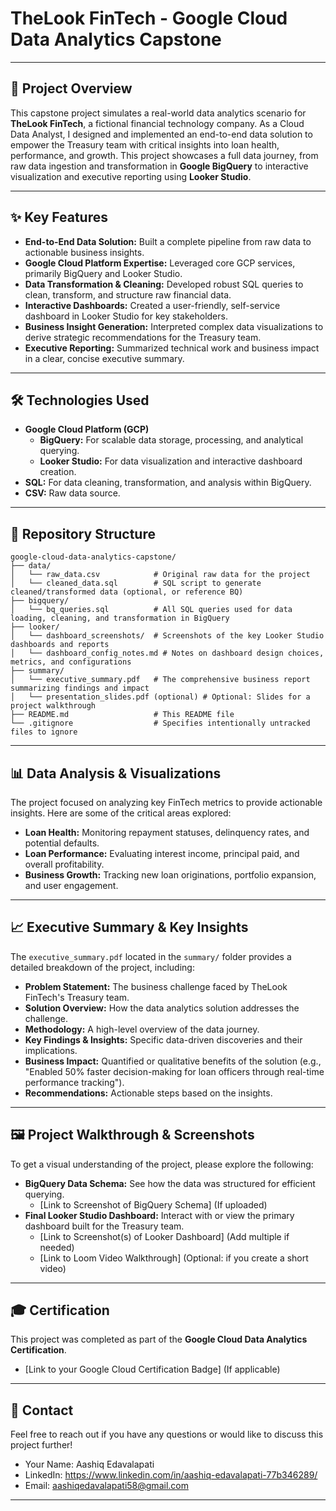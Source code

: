 # TheLook FinTech - Google Cloud Data Analytics Capstone

---

## 🚀 Project Overview

This capstone project simulates a real-world data analytics scenario for **TheLook FinTech**, a fictional financial technology company. As a Cloud Data Analyst, I designed and implemented an end-to-end data solution to empower the Treasury team with critical insights into loan health, performance, and growth. This project showcases a full data journey, from raw data ingestion and transformation in **Google BigQuery** to interactive visualization and executive reporting using **Looker Studio**.

---

## ✨ Key Features

* **End-to-End Data Solution:** Built a complete pipeline from raw data to actionable business insights.
* **Google Cloud Platform Expertise:** Leveraged core GCP services, primarily BigQuery and Looker Studio.
* **Data Transformation & Cleaning:** Developed robust SQL queries to clean, transform, and structure raw financial data.
* **Interactive Dashboards:** Created a user-friendly, self-service dashboard in Looker Studio for key stakeholders.
* **Business Insight Generation:** Interpreted complex data visualizations to derive strategic recommendations for the Treasury team.
* **Executive Reporting:** Summarized technical work and business impact in a clear, concise executive summary.

---

## 🛠️ Technologies Used

* **Google Cloud Platform (GCP)**
    * **BigQuery:** For scalable data storage, processing, and analytical querying.
    * **Looker Studio:** For data visualization and interactive dashboard creation.
* **SQL:** For data cleaning, transformation, and analysis within BigQuery.
* **CSV:** Raw data source.

---

## 📂 Repository Structure

```
google-cloud-data-analytics-capstone/
├── data/
│   └── raw_data.csv            # Original raw data for the project
│   └── cleaned_data.sql        # SQL script to generate cleaned/transformed data (optional, or reference BQ)
├── bigquery/
│   └── bq_queries.sql          # All SQL queries used for data loading, cleaning, and transformation in BigQuery
├── looker/
│   └── dashboard_screenshots/  # Screenshots of the key Looker Studio dashboards and reports
│   └── dashboard_config_notes.md # Notes on dashboard design choices, metrics, and configurations
├── summary/
│   └── executive_summary.pdf   # The comprehensive business report summarizing findings and impact
│   └── presentation_slides.pdf (optional) # Optional: Slides for a project walkthrough
├── README.md                   # This README file
└── .gitignore                  # Specifies intentionally untracked files to ignore
```

---

## 📊 Data Analysis & Visualizations

The project focused on analyzing key FinTech metrics to provide actionable insights. Here are some of the critical areas explored:

* **Loan Health:** Monitoring repayment statuses, delinquency rates, and potential defaults.
* **Loan Performance:** Evaluating interest income, principal paid, and overall profitability.
* **Business Growth:** Tracking new loan originations, portfolio expansion, and user engagement.

---

## 📈 Executive Summary & Key Insights

The `executive_summary.pdf` located in the `summary/` folder provides a detailed breakdown of the project, including:

* **Problem Statement:** The business challenge faced by TheLook FinTech's Treasury team.
* **Solution Overview:** How the data analytics solution addresses the challenge.
* **Methodology:** A high-level overview of the data journey.
* **Key Findings & Insights:** Specific data-driven discoveries and their implications.
* **Business Impact:** Quantified or qualitative benefits of the solution (e.g., "Enabled 50% faster decision-making for loan officers through real-time performance tracking").
* **Recommendations:** Actionable steps based on the insights.

---

## 🖼️ Project Walkthrough & Screenshots

To get a visual understanding of the project, please explore the following:

* **BigQuery Data Schema:** See how the data was structured for efficient querying.
    * [Link to Screenshot of BigQuery Schema] (If uploaded)
* **Final Looker Studio Dashboard:** Interact with or view the primary dashboard built for the Treasury team.
    * [Link to Screenshot(s) of Looker Dashboard] (Add multiple if needed)
    * [Link to Loom Video Walkthrough] (Optional: if you create a short video)

---

## 🎓 Certification

This project was completed as part of the **Google Cloud Data Analytics Certification**.

* [Link to your Google Cloud Certification Badge] (If applicable)

---

## 📧 Contact

Feel free to reach out if you have any questions or would like to discuss this project further!

* Your Name: Aashiq Edavalapati
* LinkedIn: https://www.linkedin.com/in/aashiq-edavalapati-77b346289/
* Email: aashiqedavalapati58@gmail.com

---
